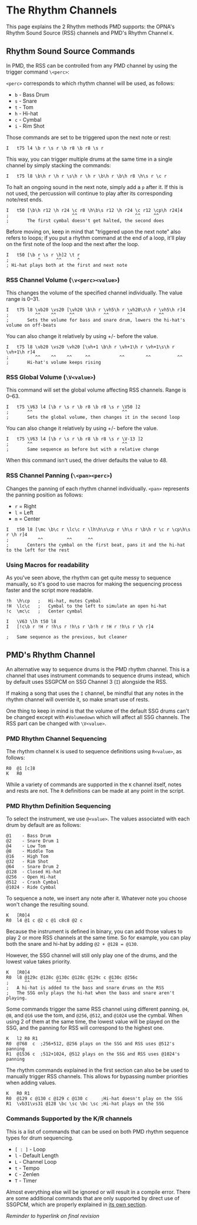 # The Rhythm Channels

This page explains the 2 Rhythm methods PMD supports: the OPNA's Rhythm Sound Source (RSS) channels and PMD's Rhythm Channel `K`.

## Rhythm Sound Source Commands

In PMD, the RSS can be controlled from any PMD channel by using the trigger command `\<perc>`:

`<perc>` corresponds to which rhythm channel will be used, as follows:

- `b` - Bass Drum
- `s` - Snare
- `t` - Tom
- `h` - Hi-hat
- `c` - Cymbal
- `i` - Rim Shot 

Those commands are set to be triggered upon the next note or rest:

```
I   t75 l4 \b r \s r \b r8 \b r8 \s r
```

This way, you can trigger multiple drums at the same time in a single channel by simply stacking the commands:

```
I   t75 l8 \b\h r \h r \s\h r \h r \b\h r \b\h r8 \h\s r \c r
```

To halt an ongoing sound in the next note, simply add a `p` after it. If this is not used, the percussion will continue to play after its corresponding note/rest ends.

```
I   t50 [\b\h r12 \h r24 \c r8 \h\b\s r12 \h r24 \c r12 \cp\h r24]4
;                        ^^                      ^^     ^^
;       The first cymbal doesn't get halted, the second does
```

Before moving on, keep in mind that "triggered upon the next note" also refers to loops; if you put a rhythm command at the end of a loop, it'll play on the first note of the loop and the next after the loop.

```
I   t50 [\b r \s r \h]2 \t r
;           ^      ^^      ^
; Hi-hat plays both at the first and next note
```

### RSS Channel Volume (`\v<perc><value>`)

This changes the volume of the specified channel individually. The value range is 0–31.

```
I   t75 l8 \vb20 \vs20 [\vh20 \b\h r \vh5\h r \vh20\s\h r \vh5\h r]4
;          ^^    ^^     ^^           ^^       ^^          ^^
;       Sets the volume for bass and snare drum, lowers the hi-hat's volume on off-beats
```

You can also change it relatively by using +/- before the value.
```
I   t75 l8 \vb20 \vs20 \vh20 [\vh+1 \b\h r \vh+1\h r \vh+1\s\h r \vh+1\h r]4
;          ^^    ^^    ^^     ^^           ^^        ^^          ^^
;       Hi-hat's volume keeps rising
```



### RSS Global Volume (`\V<value>`)

This command will set the global volume affecting RSS channels. Range is 0–63.

```
I   t75 \V63 l4 [\b r \s r \b r8 \b r8 \s r \V50 ]2
;       ^^                                  ^^
;       Sets the global volume, then changes it in the second loop
```

You can also change it relatively by using +/- before the value.

```
I   t75 \V63 l4 [\b r \s r \b r8 \b r8 \s r \V-13 ]2
;       ^^                                  ^^
;       Same sequence as before but with a relative change
```

When this command isn't used, the driver defaults the value to 48.

### RSS Channel Panning (`\<pan><perc>`)

Changes the panning of each rhythm channel individually. `<pan>` represents the panning position as follows:

- `r` = Right
- `l` = Left
- `m` = Center
```
I   t50 l8 [\mc \b\c r \lc\c r \lh\h\s\cp r \h\s r \b\h r \c r \cp\h\s r \h r]4
;           ^^         ^^      ^^
;       Centers the cymbal on the first beat, pans it and the hi-hat to the left for the rest
```

### Using Macros for readability

As you've seen above, the rhythm can get quite messy to sequence manually, so it's good to use macros for making the sequencing process faster and the script more readable.
```
!h  \h\cp   ;   Hi-hat, mutes Cymbal
!H  \lc\c   ;   Cymbal to the left to simulate an open hi-hat
!c  \mc\c   ;   Center cymbal

I   \V63 \lh t50 l8 
I   [!c\b r !H r !h\s r !h\s r \b!h r !H r !h\s r \h r]4

;   Same sequence as the previous, but cleaner
```

## PMD's Rhythm Channel

An alternative way to sequence drums is the PMD rhythm channel. This is a channel that uses instrument commands to sequence drums instead, which by default uses SSGPCM on SSG Channel 3 (`I`) alongside the RSS.

If making a song that uses the `I` channel, be mindful that any notes in the rhythm channel will override it, so make smart use of rests.

One thing to keep in mind is that the volume of the default SSG drums can't be changed except with `#Volumedown` which will affect all SSG channels. The RSS part can be changed with `\V<value>`.

### PMD Rhythm Channel Sequencing

The rhythm channel `K` is used to sequence definitions using `R<value>`, as follows:

```
R0  @1 [c]8
K   R0
```

While a variety of commands are supported in the `K` channel itself, notes and rests are not. The `R` definitions can be made at any point in the script.

### PMD Rhythm Definition Sequencing

To select the instrument, we use `@<value>`. The values associated with each drum by default are as follows:

```
@1	  - Bass Drum
@2	  - Snare Drum 1
@4	  - Low Tom
@8	  - Middle Tom
@16	  - High Tom
@32	  - Rim Shot
@64	  - Snare Drum 2
@128  - Closed Hi-hat
@256  - Open Hi-hat
@512  - Crash Cymbal
@1024 - Ride Cymbal
```

To sequence a note, we insert any note after it. Whatever note you choose won't change the resulting sound.

```
K   [R0]4
R0  l4 @1 c @2 c @1 c8c8 @2 c
```

Because the instrument is defined in binary, you can add those values to play 2 or more RSS channels at the same time. So for example, you can play both the snare and hi-hat by adding `@2 + @128 = @130`.

However, the SSG channel will still only play one of the drums, and the lowest value takes priority.

```
K   [R0]4
R0  l8 @129c @128c @130c @128c @129c c @130c @256c
;      ^^          ^^          ^^      ^^
;   A hi-hat is added to the bass and snare drums on the RSS
;   The SSG only plays the hi-hat when the bass and snare aren't playing.
```

Some commands trigger the same RSS channel using different panning. `@4`, `@8`, and `@16` use the tom, and `@256`, `@512`, and `@1024` use the cymbal. When using 2 of them at the same time, the lowest value will be played on the SSG, and the panning for RSS will correspond to the highest one.

```
K   l2 R0 R1
R0  @768  c  ;256+512, @256 plays on the SSG and RSS uses @512's panning
R1  @1536 c  ;512+1024, @512 plays on the SSG and RSS uses @1024's panning
```

The rhythm commands explained in the first section can also be be used to manually trigger RSS channels. This allows for bypassing number priorities when adding values.

```
K   R0 R1
R0  @129 c @130 c @129 c @130 c     ;Hi-hat doesn't play on the SSG
R1  \vb31\vs31 @128 \bc \sc \bc \sc ;Hi-hat plays on the SSG
```

### Commands Supported by the K/R channels

This is a list of commands that can be used on both PMD rhythm sequence types for drum sequencing.

 - `[ : ]` - Loop
 - `l` - Default Length
 - `L` - Channel Loop
 - `t` - Tempo
 - `C` - Zenlen
 - `T` - Timer

Almost everything else will be ignored or will result in a compile error. There are some additional commands that are only supported by direct use of SSGPCM, which are properly explained in [its own section](./PMDPCM.md#ppsdrv-pps).

_Reminder to hyperlink on final revision_